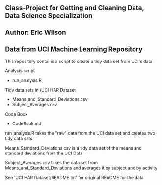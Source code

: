 ## Class-Project for Getting and Cleaning Data, Data Science Specialization
## Author: Eric Wilson
## Data from UCI Machine Learning Repository

This repository contains a script to create a tidy data set from UCI's data.

Analysis script
 - run_analysis.R

Tidy data sets in /UCI HAR Dataset

- Means_and_Standard_Deviations.csv
- Subject_Averages.csv

Code Book
- CodeBook.md

run_analysis.R takes the "raw" data from the UCI data set and creates two tidy data sets

Means_Standard_Deviations.csv is a tidy data set of the means and standard deviations from the UCI Data

Subject_Averages.csv takes the data set from Means_and_Standard_Deviations and averages it by subject and by activity

See 'UCI HAR Dataset/README.txt' for original README for the data
